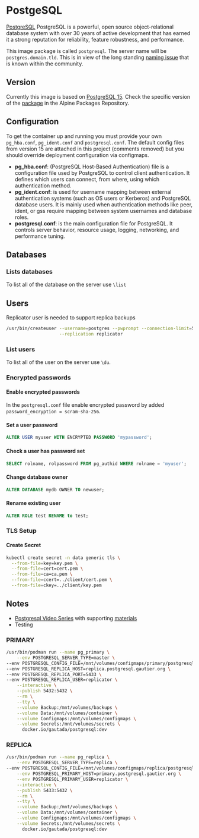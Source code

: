 # PostgeSQL

[PostgreSQL](https://www.postgresql.org) PostgreSQL is a powerful, open
source object-relational database system with over 30 years of active
development that has earned it a strong reputation for reliability,
feature robustness, and performance.

This image package is called `postgresql`. The server name will be
`postgres.domain.tld`.  This is in view of the long standing
[naming issue](https://wiki.postgresql.org/wiki/Postgres) that is known
within the community.

## Version

Currently this image is based on
[PostgreSQL 15](https://www.postgresql.org/docs/15/index.html). Check
the specific version of the [package](https://pkgs.alpinelinux.org/packages?name=postgresql15&branch=v3.21&repo=community&arch=aarch64&origin=&flagged=&maintainer=)
in the Alpine Packages Repository.

## Configuration

To get the container up and running you must provide your own `pg_hba.conf`,
`pg_ident.conf` and `postgresql.conf`.  The default config files from
version 15 are attached in this project (comments removed) but you should
override deployment configuration via configmaps.

- **pg_hba.conf**:  (PostgreSQL Host-Based Authentication) file is a
configuration file used by PostgreSQL to control client authentication.
It defines which users can connect, from where, using which authentication
method.
- **pg_ident.conf**: is used for username mapping
between external authentication systems (such as OS users or Kerberos) and
PostgreSQL database users. It is mainly used when authentication methods like
peer, ident, or gss require mapping between system usernames and database
roles.
- **postgresql.conf**: is the main configuration file for PostgreSQL. It
controls server behavior, resource usage, logging, networking,
and performance tuning.

## Databases

### Lists databases

To list all of the database on the server use `\list`

## Users

Replicator user is needed to support replica backups

```sh
/usr/bin/createuser --username=postgres --pwprompt --connection-limit=5 \
                    --replication replicator
```

### List users

To list all of the user on the server use `\du`.

### Encrypted passwords

#### Enable encrypted passwords

In the `postgresql.conf` file enable encrypted password by added
`password_encryption = scram-sha-256`.

#### Set a user password

```sql
ALTER USER myuser WITH ENCRYPTED PASSWORD 'mypassword';
```

#### Check a user has password set

```sql
SELECT rolname, rolpassword FROM pg_authid WHERE rolname = 'myuser';
```

#### Change database owner

```sql
ALTER DATABASE mydb OWNER TO newuser;
```

#### Rename existing user

```sql
ALTER ROLE test RENAME to test;
```

### TLS Setup

#### Create Secret

```sh
kubectl create secret -n data generic tls \
  --from-file=key=key.pem \
  --from-file=cert=cert.pem \
  --from-file=ca=ca.pem \
  --from-file=ccert=../client/cert.pem \
  --from-file=ckey=../client/key.pem
```

## Notes

- [Postgresql Video Series](https://www.youtube.com/playlist?list=PLHq1uqvAteVsnMSMVp-Tcb0MSBVKQ7GLg)
with supporting [materials](https://github.com/marcel-dempers/docker-development-youtube-series)
- Testing

### PRIMARY

```sh
/usr/bin/podman run --name pg_primary \
    --env POSTGRESQL_SERVER_TYPE=master \
--env POSTGRESQL_CONFIG_FILE=/mnt/volumes/configmaps/primary/postgresql.conf \
--env POSTGRESQL_REPLICA_HOST=replica.postgresql.gautier.org \
--env POSTGRESQL_REPLICA_PORT=5433 \
--env POSTGRESQL_REPLICA_USER=replicator \
    --interactive \
    --publish 5432:5432 \
    --rm \
    --tty \
    --volume Backup:/mnt/volumes/backups \
    --volume Data:/mnt/volumes/container \
    --volume Configmaps:/mnt/volumes/configmaps \
    --volume Secrets:/mnt/volumes/secrets \
      docker.io/gautada/postgresql:dev 
```

### REPLICA

```sh
/usr/bin/podman run --name pg_replica \
    --env POSTGRESQL_SERVER_TYPE=replica \
--env POSTGRESQL_CONFIG_FILE=/mnt/volumes/configmaps/replica/postgresql.conf \
    --env POSTGRESQL_PRIMARY_HOST=primary.postgresql.gautier.org \
    --env POSTGRESQL_PRIMARY_USER=replicator \
    --interactive \
    --publish 5433:5432 \
    --rm \
    --tty \
    --volume Backup:/mnt/volumes/backups \
    --volume Data:/mnt/volumes/container \
    --volume Configmaps:/mnt/volumes/configmaps \
    --volume Secrets:/mnt/volumes/secrets \
      docker.io/gautada/postgresql:dev
```
